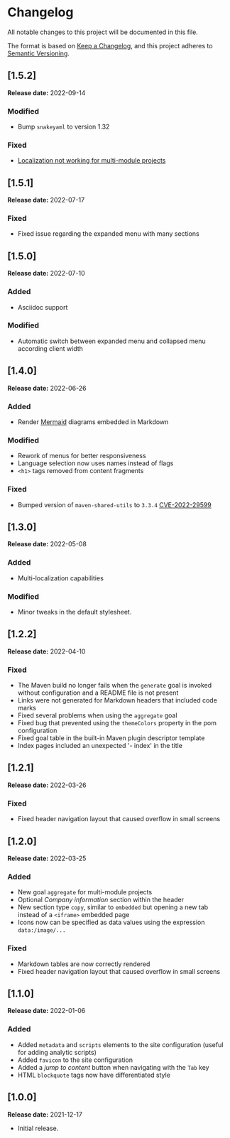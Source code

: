 Changelog
==========================================================================

All notable changes to this project will be documented in this file.


The format is based on [Keep a Changelog][1],
and this project adheres to [Semantic Versioning][2].

[1.5.2]
--------------------------------------------------------------------------
**Release date:** 2022-09-14
### Modified
- Bump `snakeyaml` to version 1.32
### Fixed
- [Localization not working for multi-module projects](https://github.com/luiinge/docsite-maven-plugin/issues/4)


[1.5.1]
--------------------------------------------------------------------------
**Release date:** 2022-07-17
### Fixed
- Fixed issue regarding the expanded menu with many sections

[1.5.0]
--------------------------------------------------------------------------
**Release date:** 2022-07-10
### Added
- Asciidoc support
### Modified
- Automatic switch between expanded menu and collapsed menu
according client width



[1.4.0]
--------------------------------------------------------------------------
**Release date:** 2022-06-26
### Added
- Render [Mermaid](https://mermaid-js.github.io/) diagrams embedded in Markdown
### Modified
- Rework of menus for better responsiveness
- Language selection now uses names instead of flags
- `<h1>` tags removed from content fragments
### Fixed
- Bumped version of `maven-shared-utils` to `3.3.4` [CVE-2022-29599](https://nvd.nist.gov/vuln/detail/CVE-2022-29599)


[1.3.0]
--------------------------------------------------------------------------
**Release date:** 2022-05-08
### Added
- Multi-localization capabilities
### Modified
- Minor tweaks in the default stylesheet.



[1.2.2]
--------------------------------------------------------------------------
**Release date:** 2022-04-10
### Fixed
- The Maven build no longer fails when the `generate` goal is invoked without configuration
and a README file is not present
- Links were not generated for Markdown headers that included code marks
- Fixed several problems when using the `aggregate` goal
- Fixed bug that prevented using the `themeColors` property in the pom configuration
- Fixed goal table in the built-in Maven plugin descriptor template
- Index pages included an unexpected '- index' in the title

[1.2.1]
--------------------------------------------------------------------------
**Release date:** 2022-03-26
### Fixed
- Fixed header navigation layout that caused overflow in small screens

[1.2.0]
--------------------------------------------------------------------------
**Release date:** 2022-03-25
### Added
- New goal `aggregate` for multi-module projects
- Optional *Company information* section within the header
- New section type `copy`, similar to `embedded` but opening a new tab instead of a `<iframe>`
embedded page
- Icons now can be specified as data values using the expression `data:/image/...`

### Fixed
- Markdown tables are now correctly rendered
- Fixed header navigation layout that caused overflow in small screens



[1.1.0]
--------------------------------------------------------------------------
**Release date:** 2022-01-06

### Added
- Added `metadata` and `scripts` elements to the site configuration
(useful for adding analytic scripts)
- Added `favicon` to the site configuration
- Added a *jump to content* button when navigating with the `Tab` key
- HTML `blockquote` tags now have differentiated style

[1.0.0] 
--------------------------------------------------------------------------
**Release date:** 2021-12-17

- Initial release.  


[1]: <https://keepachangelog.com>
[2]: <https://semver.org/>